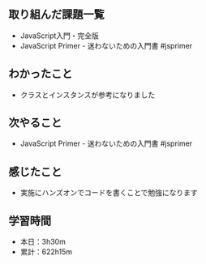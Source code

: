 ## 取り組んだ課題一覧
- JavaScript入門・完全版
- JavaScript Primer - 迷わないための入門書 #jsprimer
## わかったこと
- クラスとインスタンスが参考になりました
## 次やること
- JavaScript Primer - 迷わないための入門書 #jsprimer
## 感じたこと
- 実施にハンズオンでコードを書くことで勉強になります
## 学習時間
- 本日：3h30m
- 累計：622h15m
